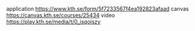 application https://www.kth.se/form/5f7233567f4ea192823afaad
canvas https://canvas.kth.se/courses/25434
video https://play.kth.se/media/t/0_isqojszy